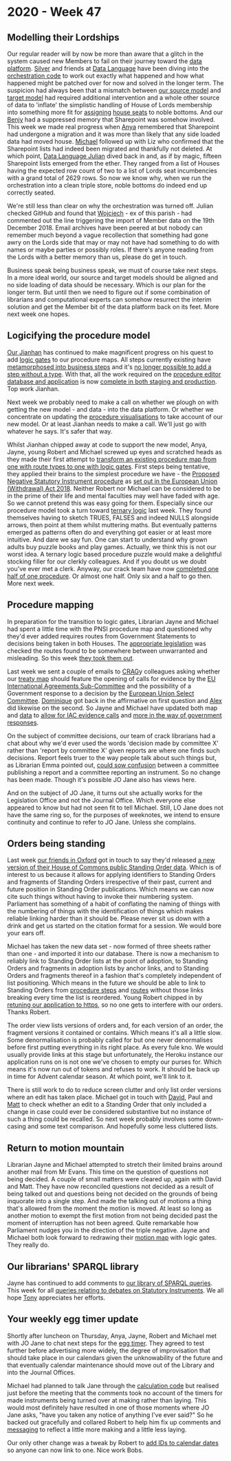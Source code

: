 # 2020 - Week 47

## Modelling their Lordships

Our regular reader will by now be more than aware that a glitch in the system caused new Members to fail on their journey toward the [data platform](https://api.parliament.uk/). [Silver](https://twitter.com/silveroliver) and friends at [Data Language](https://datalanguage.com/) have been diving into the [orchestration code](https://github.com/ukparliament/Orchestration) to work out exactly what happened and how what happened might be patched over for now and solved in the longer term. The suspicion had always been that a mismatch between [our source model](http://data.parliament.uk/membersdataplatform/services.aspx) and [target model](https://ukparliament.github.io/ontologies/house-membership/house-membership-ontology.html) had required additional intervention and a whole other source of data to 'inflate' the simplistic handling of House of Lords membership into something more fit for [assigning](https://ukparliament.github.io/ontologies/house-membership/house-membership-ontology.html#d4e63) [house seats](https://ukparliament.github.io/ontologies/house-membership/house-membership-ontology.html#d4e29) to noble bottoms. And our [Benjy](https://twitter.com/benwoodhams) had a suppressed memory that Sharepoint was somehow involved. This week we made real progress when [Anya](https://twitter.com/bitten_) remembered that Sharepoint had undergone a migration and it was more than likely that any side loaded data had moved house. [Michael](https://twitter.com/fantasticlife) followed up with Liz who confirmed that the Sharepoint lists had indeed been migrated and thankfully not deleted. At which point, [Data Language Julian](https://datalanguage.com/blog/by/julian-everett) dived back in and, as if by magic, fifteen Sharepoint lists emerged from the ether. They ranged from a list of Houses having the expected row count of two to a list of Lords seat incumbencies with a grand total of 2629 rows. So now we know why, when we run the orchestration into a clean triple store, noble bottoms do indeed end up correctly seated.

We're still less than clear on why the orchestration was turned off. Julian checked GitHub and found that [Wojciech](https://github.com/hellikopter) - ex of this parish - had commented out the line triggering the import of Member data on the 19th December 2018. Email archives have been peered at but nobody can remember much beyond a vague recollection that something had gone awry on the Lords side that may or may not have had something to do with names or maybe parties or possibly roles. If there's anyone reading from the Lords with a better memory than us, please do get in touch.

Business speak being business speak, we must of course take next steps. In a more ideal world, our source and target models should be aligned and no side loading of data should be necessary. Which is our plan for the longer term. But until then we need to figure out if some combination of librarians and computational experts can somehow resurrect the interim solution and get the Member bit of the data platform back on its feet. More next week one hopes.

## Logicifying the procedure model

[Our Jianhan](https://twitter.com/jianhanzhu) has continued to make magnificent progress on his quest to add [logic gates](https://ukparliament.github.io/ontologies/procedure/procedure-ontology.html#d4e186) to our procedure maps. All steps currently existing have [metamorphosed into business steps](https://trello.com/c/uLV6bJRQ/7-migration-make-every-existing-step-of-type-business-step-in-the-procedure-database-in-staging) and it's [no longer possible to add a step without a type](https://trello.com/c/DnPgQPID/8-make-proceduresteptypeid-not-null-by-default-in-staging). With that, all the work required on the [procedure editor database and application](https://github.com/ukparliament/ProcedureEditor) is now [complete in both staging and production](https://trello.com/c/1tFtjt0C/34-release-procedure-editor-changes-in-staging-to-live-and-make-relevant-database-schema-changes). Top work Jianhan.

Next week we probably need to make a call on whether we plough on with getting the new model - and data - into the data platform. Or whether we concentrate on updating the [procedure visualisations](https://procedures.azurewebsites.net/Procedures/3/graph) to take account of our new model. Or at least Jianhan needs to make a call. We'll just go with whatever he says. It's safer that way.

Whilst Jianhan chipped away at code to support the new model, Anya, Jayne, young Robert and Michael screwed up eyes and scratched heads as they made their first attempt to [transform an existing procedure map from one with route types to one with logic gates](https://trello.com/c/XagSxVzd/11-remap-pnsi). First steps being tentative, they applied their brains to the simplest procedure we have - the [Proposed Negative Statutory Instrument procedure](https://ukparliament.github.io/ontologies/procedure/flowcharts/proposed-negative-sis/proposed-negative-sis.pdf) as [set out in the European Union (Withdrawal) Act 2018](https://www.legislation.gov.uk/ukpga/2018/16/schedule/7/enacted#schedule-7-paragraph-17). Neither Robert nor Michael can be considered to be in the prime of their life and mental faculties may well have faded with age. So we cannot pretend this was easy going for them. Especially since our procedure model took a turn toward [ternary logic](https://en.wikipedia.org/wiki/Three-valued_logic) last week. They found themselves having to sketch TRUES, FALSES and indeed NULLS alongside arrows, then point at them whilst muttering maths. But eventually patterns emerged as patterns often do and everything got easier or at least more intuitive. And dare we say fun. One can start to understand why grown adults buy puzzle books and play games. Actually, we think this is not our worst idea. A ternary logic based procedure puzzle would make a delightful stocking filler for our clerkly colleagues. And if you doubt us we doubt you've ever met a clerk. Anyway, our crack team have now [completed one half of one procedure](https://github.com/ukparliament/ontologies/blob/master/procedure/flowcharts/proposed-negative-sis/logic-gates/proposed-negative-sis.pdf). Or almost one half. Only six and a half to go then. More next week.

## Procedure mapping

In preparation for the transition to logic gates, Librarian Jayne and Michael had spent a little time with the PNSI procedure map and questioned why they'd ever added requires routes from Government Statements to decisions being taken in both Houses. The [appropriate legislation](https://www.legislation.gov.uk/ukpga/2018/16/schedule/7/enacted#schedule-7-paragraph-3-7) was checked the routes found to be somewhere between unwarranted and misleading. So this week [they took them out](https://trello.com/c/zFOhPyY1/286-remove-requires-routes-in-the-pnsi-procedure).

Last week we sent a couple of emails to [CRAG](https://www.legislation.gov.uk/ukpga/2010/25/contents)y colleagues asking whether our [treaty map](https://ukparliament.github.io/ontologies/procedure/flowcharts/crag-treaties/crag-treaties.pdf) should feature the opening of calls for evidence by the [EU International Agreements Sub-Committee](https://committees.parliament.uk/committee/448/eu-international-agreements-subcommittee/) and the possibility of a Government response to a decision by the [European Union Select Committee](https://committees.parliament.uk/committee/176/european-union-committee/). [Dominique](https://twitter.com/graciado) got back in the affirmative on first question and [Alex](https://twitter.com/AlexanderHorne1) did likewise on the second. So Jayne and Michael have updated both map and [data](https://procedures.azurewebsites.net/Procedures/6/graph) to [allow for IAC evidence calls](https://trello.com/c/u7aUCNoG/273-dg-do-we-need-a-call-for-evidence-step-in-the-lords) and [more in the way of government responses](https://trello.com/c/NjEqSiZh/259-ah-government-response-to-decision-made-by-the-european-union-committee).

On the subject of committee decisions, our team of crack librarians had a chat about why we'd ever used the words 'decision made by committee X' rather than 'report by committee X' given reports are where one finds such decisions. Report feels truer to the way people talk about such things but, as Librarian Emma pointed out, [could sow confusion](https://trello.com/c/5Bdb94f8/258-labelling-why-do-we-have-committees-having-decisions-rather-than-reports) between a committee publishing a report and a committee reporting an instrument. So no change has been made. Though it's possible JO Jane also has views here.

And on the subject of JO Jane, it turns out she actually works for the Legislation Office and not the Journal Office. Which everyone else appeared to know but had not seen fit to tell Michael. Still, LO Jane does not have the same ring so, for the purposes of weeknotes, we intend to ensure continuity and continue to refer to JO Jane. Unless she complains.

## Orders being standing

Last week [our friends in Oxford](https://parlrulesdata.org/) got in touch to say they'd released [a new version of their House of Commons public Standing Order data](https://parlrulesdata.org/download.html). Which is of interest to us because it allows for applying identifiers to Standing Orders and fragments of Standing Orders irrespective of their past, current and future position in Standing Order publications. Which means we can now cite such things without having to invoke their numbering system. Parliament has something of a habit of conflating the naming of things with the numbering of things with the identification of things which makes reliable linking harder than it should be. Please never sit us down with a drink and get us started on the citation format for a session. We would bore your ears off.

Michael has taken the new data set - now formed of three sheets rather than one - and imported it into our database. There is now a mechanism to reliably link to Standing Order lists at the point of adoption, to Standing Orders and fragments in adoption lists by anchor links, and to Standing Orders and fragments thereof in a fashion that's completely independent of list positioning. Which means in the future we should be able to link to Standing Orders from [procedure steps](https://ukparliament.github.io/ontologies/procedure/procedure-ontology.html#d4e175) and [routes](https://ukparliament.github.io/ontologies/procedure/procedure-ontology.html#d4e164) without those links breaking every time the list is reordered. Young Robert chipped in by [retuning our application to https](https://trello.com/c/1iOviuNQ/289-made-standing-orders-https), so no one gets to interfere with our orders. Thanks Robert.

The order view lists versions of orders and, for each version of an order, the fragment versions it contained or contains. Which means it's all a little slow. Some denormalisation is probably called for but one never denormalises before first putting everything in its right place. As every fule kno. We would usually provide links at this stage but unfortunately, the Heroku instance our application runs on is not one we've chosen to empty our purses for. Which means it's now run out of tokens and refuses to work. It should be back up in time for Advent calendar season. At which point, we'll link to it.

There is still work to do to reduce screen clutter and only list order versions where an edit has taken place. Michael got in touch with [David](https://twitter.com/clerkly), Paul and [Matt](https://twitter.com/MattKorris) to check whether an edit to a Standing Order that only included a change in case could ever be considered substantive but no instance of such a thing could be recalled. So next week probably involves some down-casing and some text comparison. And hopefully some less cluttered lists.

## Return to motion mountain

Librarian Jayne and Michael attempted to stretch their limited brains around another mail from Mr Evans. This time on the question of questions not being decided. A couple of small matters were cleared up, again with David and Matt. They have now reconciled questions not decided as a result of being talked out and questions being not decided on the grounds of being inquorate into a single step. And made the talking out of motions a thing that's allowed from the moment the motion is moved. At least so long as another motion to exempt the first motion from not being decided past the moment of interruption has not been agreed. Quite remarkable how Parliament nudges you in the direction of the triple negative. Jayne and Michael both look forward to redrawing their [motion map](https://github.com/ukparliament/ontologies/blob/master/procedure/flowcharts/meta/motions/motion.pdf) with logic gates. They really do.

## Our librarians' SPARQL library

Jayne has continued to add comments to [our library of SPARQL queries](https://ukparliament.github.io/ontologies/procedure/meta/queries/). This week for all [queries relating to debates on Statutory Instruments](https://ukparliament.github.io/ontologies/procedure/meta/queries/instrument-types/statutory-instruments/debates/). We all hope [Tony](https://twitter.com/psychemedia) appreciates her efforts.

## Your weekly egg timer update

Shortly after luncheon on Thursday, Anya, Jayne, Robert and Michael met with JO Jane to chat next steps for the [egg timer](https://parliament-calendar.herokuapp.com/). They agreed to test further before advertising more widely, the degree of improvisation that should take place in our calendars given the unknowability of the future and that eventually calendar maintenance should move out of the Library and into the Journal Offices.

Michael had planned to talk Jane through the [calculation code](https://parliament-calendar.herokuapp.com/meta/comments) but realised just before the meeting that the comments took no account of the timers for made instruments being turned over at making rather than laying. This would most definitely have resulted in one of those moments where JO Jane asks, "have you taken any notice of anything I've ever said?" So he backed out gracefully and collared Robert to help him fix up comments and [messaging](https://parliament-calendar.herokuapp.com/calculator/calculate?procedure=8&start-date=2020-11-21&day-count=40) to reflect a little more making and a little less laying.

Our only other change was a tweak by Robert to [add IDs to calendar dates](https://trello.com/c/9nyg79Er/243-make-egg-timer-calendar-table-items-linkable) so anyone can now link to one. Nice work Bobs.


